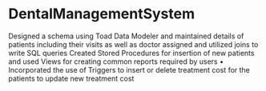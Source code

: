 # DentalManagementSystem
Designed a schema using Toad Data Modeler and maintained details of patients including their visits as well as doctor assigned and utilized joins to write SQL queries Created Stored Procedures for insertion of new patients and used Views for creating common reports required by users  • Incorporated the use of Triggers to insert or delete treatment cost for the patients to update new treatment cost 
